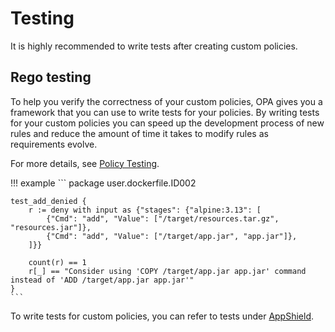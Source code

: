 # Testing
It is highly recommended to write tests after creating custom policies.

## Rego testing
To help you verify the correctness of your custom policies, OPA gives you a framework that you can use to write tests for your policies. 
By writing tests for your custom policies you can speed up the development process of new rules and reduce the amount of time it takes to modify rules as requirements evolve.

For more details, see [Policy Testing](https://www.openpolicyagent.org/docs/latest/policy-testing/).

!!! example
    ```
    package user.dockerfile.ID002

    test_add_denied {
        r := deny with input as {"stages": {"alpine:3.13": [
            {"Cmd": "add", "Value": ["/target/resources.tar.gz", "resources.jar"]},
            {"Cmd": "add", "Value": ["/target/app.jar", "app.jar"]},
        ]}}

        count(r) == 1
        r[_] == "Consider using 'COPY /target/app.jar app.jar' command instead of 'ADD /target/app.jar app.jar'"
    }
    ```

To write tests for custom policies, you can refer to tests under [AppShield](https://github.com/aquasecurity/appshield).